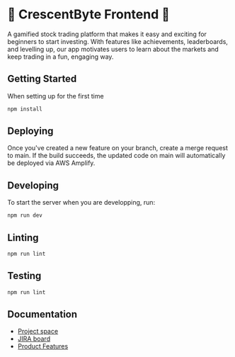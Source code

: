 # 🌙 CrescentByte Frontend 🌙
A gamified stock trading platform that makes it easy and exciting for beginners to start investing. With features like achievements, leaderboards, and levelling up, our app motivates users to learn about the markets and keep trading in a fun, engaging way.  
## Getting Started
When setting up for the first time
```bash
npm install
```

## Deploying
Once you've created a new feature on your branch, create a merge request to main.
If the build succeeds, the updated code on main will automatically be deployed via AWS Amplify.

## Developing
To start the server when you are developping, run:
```bash
npm run dev
```

## Linting
```bash
npm run lint
```

## Testing
```bash
npm run lint
```

## Documentation
- [Project space](https://unswcse.atlassian.net/wiki/spaces/F14BCRESCE/overview?homepageId=363824754)
- [JIRA board](https://unswcse.atlassian.net/jira/software/projects/F14BCRESCE/boards/287)
- [Product Features](https://unswcse.atlassian.net/wiki/spaces/F14BCRESCE/pages/431262308/Product+Features)